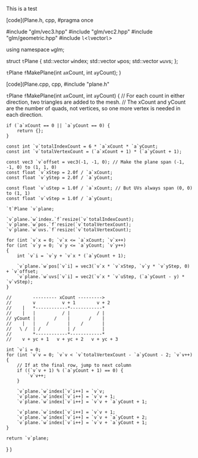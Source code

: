 This is a test

[code](Plane.h, cpp,
#pragma once

#include "glm/vec3.hpp"
#include "glm/vec2.hpp"
#include "glm/geometric.hpp"
#include `l`<`l`vector`l`>

using namespace `w`glm;

struct `t`Plane {
	std::vector<int> `w`index;
	std::vector<vec3> `w`pos;
	std::vector<vec2> `w`uvs;
};

`t`Plane `f`MakePlane(int `a`xCount, int `a`yCount);
)

[code](Plane.cpp, cpp,
#include "plane.h"

`t`Plane `f`MakePlane(int `a`xCount, int `a`yCount) {
	// For each count in either direction, two triangles are added to the mesh.
	// The xCount and yCount are the number of quads, not vertices, so one more vertex is needed in each direction.

	if (`a`xCount == 0 || `a`yCount == 0) {
		return {};
	}

	const int `v`totalIndexCount = 6 * `a`xCount * `a`yCount;
	const int `v`totalVertexCount = (`a`xCount + 1) * (`a`yCount + 1);

	const vec3 `v`offset = vec3(-1, -1, 0); // Make the plane span (-1, -1, 0) to (1, 1, 0)
	const float `v`xStep = 2.0f / `a`xCount;
	const float `v`yStep = 2.0f / `a`yCount;

	const float `v`uStep = 1.0f / `a`xCount; // But UVs always span (0, 0) to (1, 1)
	const float `v`vStep = 1.0f / `a`yCount;

	`t`Plane `v`plane;

	`v`plane.`w`index.`f`resize(`v`totalIndexCount);
	`v`plane.`w`pos.`f`resize(`v`totalVertexCount);
	`v`plane.`w`uvs.`f`resize(`v`totalVertexCount);

	for (int `v`x = 0; `v`x <= `a`xCount; `v`x++)
	for (int `v`y = 0; `v`y <= `a`yCount; `v`y++)
	{
		int `v`i = `v`y + `v`x * (`a`yCount + 1);

		`v`plane.`w`pos[`v`i] = vec3(`v`x * `v`xStep, `v`y * `v`yStep, 0) + `v`offset;
		`v`plane.`w`uvs[`v`i] = vec2(`v`x * `v`uStep, (`a`yCount - y) * `v`vStep);
	}

	//        --------- xCount --------->
	//        v          v + 1        v + 2
	//    |   *------------*------------*
	//    |   |          / |          / |
	// yCount |       /    |       /    |
	//    |   |    /       |    /       |
	//   \ /  | /          | /          |
	//        *------------*------------*
	//    v + yc + 1   v + yc + 2   v + yc + 3

	int `v`i = 0;
	for (int `v`v = 0; `v`v < `v`totalVertexCount - `a`yCount - 2; `v`v++) {
		// If at the final row, jump to next column
		if ((`v`v + 1) % (`a`yCount + 1) == 0) {
			`v`v++;
		}

		`v`plane.`w`index[`v`i++] = `v`v;
		`v`plane.`w`index[`v`i++] = `v`v + 1;
		`v`plane.`w`index[`v`i++] = `v`v + `a`yCount + 1;

		`v`plane.`w`index[`v`i++] = `v`v + 1;
		`v`plane.`w`index[`v`i++] = `v`v + `a`yCount + 2;
		`v`plane.`w`index[`v`i++] = `v`v + `a`yCount + 1;
	}

	return `v`plane;
}
)